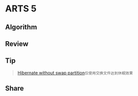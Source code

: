 # ARTS 5

## Algorithm

## Review

## Tip
> [Hibernate without swap partition](https://wiki.debian.org/Hibernation/Hibernate_Without_Swap_Partition)`仅使用交换文件达到休眠效果`  

## Share

